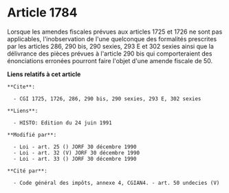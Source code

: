 # Article 1784

Lorsque les amendes fiscales prévues aux articles 1725 et 1726 ne sont pas applicables, l'inobservation de l'une quelconque
des formalités prescrites par les articles 286, 290 bis, 290 sexies, 293 E et 302 sexies ainsi que la délivrance des pièces
prévues à l'article 290 bis qui comporteraient des énonciations erronées pourront faire l'objet d'une amende fiscale de 50.

**Liens relatifs à cet article**

	**Cite**:

	  - CGI 1725, 1726, 286, 290 bis, 290 sexies, 293 E, 302 sexies

	**Liens**:

	  - HISTO: Edition du 24 juin 1991

	**Modifié par**:

	  - Loi - art. 25 () JORF 30 décembre 1990
	  - Loi - art. 32 (V) JORF 30 décembre 1990
	  - Loi - art. 33 () JORF 30 décembre 1990

	**Cité par**:

	  - Code général des impôts, annexe 4, CGIAN4. - art. 50 undecies (V)
